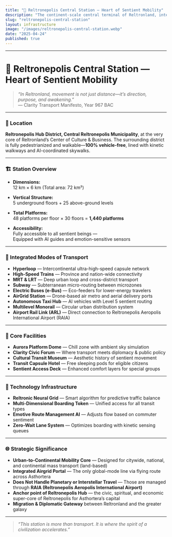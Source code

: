 ```yaml
---
title: "🚉 Reltronepolis Central Station — Heart of Sentient Mobility"
description: "The continent-scale central terminal of Reltronland, integrating every mass transit mode except interstellar, and serving as the mobility pulse of Reltronepolis Hub District."
slug: "reltronepolis-central-station"
layout: infrastructure
image: "/images/reltronepolis-central-station.webp"
date: "2025-04-24"
published: true
---
```


---

# 🚉 Reltronepolis Central Station — Heart of Sentient Mobility

> _“In Reltronland, movement is not just distance—it’s direction, purpose, and awakening.”_  
> — Clarity Transport Manifesto, Year 967 BAC

---

### 📍 Location
**Reltronepolis Hub District, Central Reltronepolis Municipality**, at the very core of Reltronland’s Center of Culture & Business. The surrounding district is fully pedestrianized and walkable—**100% vehicle-free**, lined with kinetic walkways and AI-coordinated skywalks.

---

### 🏗️ Station Overview
- **Dimensions:**  
  12 km × 6 km (Total area: 72 km²)

- **Vertical Structure:**  
  5 underground floors + 25 above-ground levels

- **Total Platforms:**  
  48 platforms per floor × 30 floors = **1,440 platforms**

- **Accessibility:**  
  Fully accessible to all sentient beings —  
  Equipped with AI guides and emotion-sensitive sensors

---

### 🚆 Integrated Modes of Transport
- **Hyperloop** — Intercontinental ultra-high-speed capsule network
- **High-Speed Trains** — Province and nation-wide connectivity
- **MRT & LRT** — Deep urban loop and cross-district transport
- **Subway** — Subterranean micro-routing between microzones
- **Electric Buses (e-Bus)** — Eco-feeders for lower-energy travelers
- **AirGrid Station** — Drone-based air metro and aerial delivery ports
- **Autonomous Taxi Hub** — AI vehicles with Level 5 sentient routing
- **Multilevel Monorail** — Circular urban distribution system
- **Airport Rail Link (ARL)** — Direct connection to Reltronepolis Aeropolis International Airport (RAIA)

---

### 🧠 Core Facilities
- **Aurora Platform Dome** — Chill zone with ambient sky simulation
- **Clarity Civic Forum** — Where transport meets diplomacy & public policy
- **Cultural Transit Museum** — Aesthetic history of sentient movement
- **Transit Capsule Hotel** — Free sleeping pods for eligible citizens
- **Sentient Access Deck** — Enhanced comfort layers for special groups

---

### 🔧 Technology Infrastructure
- **Reltronic Neural Grid** — Smart algorithm for predictive traffic balance
- **Multi-Dimensional Boarding Token** — Unified access for all transit types
- **Emotive Route Management AI** — Adjusts flow based on commuter sentiment
- **Zero-Wait Lane System** — Optimizes boarding with kinetic sensing queues

---

### 🌐 Strategic Significance
- **Urban-to-Continental Mobility Core** — Designed for citywide, national, and continental mass transport (land-based)
- **Integrated Airgrid Portal** — The only global-mode line via flying route across Asthortera
- **Does Not Handle Planetary or Interstellar Travel** — Those are managed through **RAIA (Reltronepolis Aeropolis International Airport)**
- **Anchor point of Reltronepolis Hub** — the civic, spiritual, and economic super-core of Reltronepolis for Asthortera’s capital
- **Migration & Diplomatic Gateway** between Reltronland and the greater galaxy

---

> _“This station is more than transport. It is where the spirit of a civilization accelerates.”_


